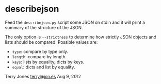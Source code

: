 describejson
============

Feed the `describejson.py` script some JSON on stdin and it will print a
summary of the structure of the JSON.

The only option is `--strictness` to determine how strictly JSON objects
and lists should be compared.  Possible values are:

 - `type`: compare by type only.
 - `length`: compare by length.
 - `keys`: lists by equality, dicts by keys.
 - `equal`: dicts and list by equality.

Terry Jones
terry@jon.es
Aug 9, 2012
